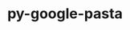 ---
title: "py-google-pasta"
layout: cache
categories: [package, develop]
meta: {"compilers": ["gcc@11.4.0", "none"], "num_specs": 41, "num_specs_by_stack": {"e4s": 11, "e4s-neoverse_v1": 2, "hep": 1, "ml-linux-aarch64-cpu": 9, "ml-linux-aarch64-cuda": 9, "ml-linux-x86_64-cpu": 9, "ml-linux-x86_64-cuda": 9, "ml-linux-x86_64-rocm": 9, "root": 41}, "oss": ["ubuntu22.04", "ubuntu24.04"], "platforms": ["linux"], "stacks": ["e4s", "e4s-neoverse_v1", "hep", "ml-linux-aarch64-cpu", "ml-linux-aarch64-cuda", "ml-linux-x86_64-cpu", "ml-linux-x86_64-cuda", "ml-linux-x86_64-rocm", "root"], "targets": ["aarch64", "neoverse_v1", "x86_64_v3"], "versions": ["0.2.0"]}
spec_details: [{"compiler": "none", "hash": "2mqzxzcrf2m64uzohsmpwm6ljtoi7tng", "os": "ubuntu24.04", "platform": "linux", "size": "-", "stacks": ["ml-linux-x86_64-cpu", "ml-linux-x86_64-cuda", "root"], "target": "x86_64_v3", "variants": ["build_system=python_pip"], "versions": ["0.2.0"]}, {"compiler": "none", "hash": "4wsgqougatun2dqgwhfehbixye2dvxlq", "os": "ubuntu22.04", "platform": "linux", "size": "-", "stacks": ["e4s", "root"], "target": "x86_64_v3", "variants": ["build_system=python_pip"], "versions": ["0.2.0"]}, {"compiler": "none", "hash": "54axgd7qa5erubx77mspsd7gd2mhu5t6", "os": "ubuntu24.04", "platform": "linux", "size": "-", "stacks": ["ml-linux-x86_64-rocm", "root"], "target": "x86_64_v3", "variants": ["build_system=python_pip"], "versions": ["0.2.0"]}, {"compiler": "none", "hash": "563kyf3rmk5f6e5h23bdm2sl34hcekqu", "os": "ubuntu24.04", "platform": "linux", "size": "-", "stacks": ["ml-linux-aarch64-cpu", "ml-linux-aarch64-cuda", "root"], "target": "aarch64", "variants": ["build_system=python_pip"], "versions": ["0.2.0"]}, {"compiler": "none", "hash": "5ibhj4a3vr2k5kb4xbriohhx55izhiu3", "os": "ubuntu22.04", "platform": "linux", "size": "-", "stacks": ["e4s", "root"], "target": "x86_64_v3", "variants": ["build_system=python_pip"], "versions": ["0.2.0"]}, {"compiler": "none", "hash": "7uumfyyz6w6skatemjp7cnqfsnhv6qon", "os": "ubuntu22.04", "platform": "linux", "size": "-", "stacks": ["e4s", "root"], "target": "x86_64_v3", "variants": ["build_system=python_pip"], "versions": ["0.2.0"]}, {"compiler": "none", "hash": "7vwummzwtvrldm2p2htzn4xkz5y7y3sr", "os": "ubuntu24.04", "platform": "linux", "size": "-", "stacks": ["ml-linux-aarch64-cpu", "ml-linux-aarch64-cuda", "root"], "target": "aarch64", "variants": ["build_system=python_pip"], "versions": ["0.2.0"]}, {"compiler": "none", "hash": "7yz6ncwtlqw5ofdoqhocco4c7zdflajk", "os": "ubuntu22.04", "platform": "linux", "size": "-", "stacks": ["e4s", "root"], "target": "x86_64_v3", "variants": ["build_system=python_pip"], "versions": ["0.2.0"]}, {"compiler": "none", "hash": "a6iie3slovgxrzjib335mtyx3anplm6x", "os": "ubuntu24.04", "platform": "linux", "size": "-", "stacks": ["ml-linux-x86_64-rocm", "root"], "target": "x86_64_v3", "variants": ["build_system=python_pip"], "versions": ["0.2.0"]}, {"compiler": "none", "hash": "acg3vk7j4blh4c3iimnmerabrhjie2k7", "os": "ubuntu22.04", "platform": "linux", "size": "-", "stacks": ["e4s", "root"], "target": "x86_64_v3", "variants": ["build_system=python_pip"], "versions": ["0.2.0"]}, {"compiler": "none", "hash": "cczzuthnmk5ox4q6vkyl3kpuye47kill", "os": "ubuntu22.04", "platform": "linux", "size": "-", "stacks": ["e4s", "root"], "target": "x86_64_v3", "variants": ["build_system=python_pip"], "versions": ["0.2.0"]}, {"compiler": "none", "hash": "d4pmeybd3hzmww5w477yu3s2nrh6wy7l", "os": "ubuntu24.04", "platform": "linux", "size": "-", "stacks": ["ml-linux-aarch64-cpu", "ml-linux-aarch64-cuda", "root"], "target": "aarch64", "variants": ["build_system=python_pip"], "versions": ["0.2.0"]}, {"compiler": "none", "hash": "e4l47cxahmn7cfzmtuuoqokm3hkunqwi", "os": "ubuntu24.04", "platform": "linux", "size": "-", "stacks": ["ml-linux-x86_64-cpu", "ml-linux-x86_64-cuda", "root"], "target": "x86_64_v3", "variants": ["build_system=python_pip"], "versions": ["0.2.0"]}, {"compiler": "gcc@11.4.0", "hash": "eojllfpaudxkxrimn5hqcrt6r3fsqydy", "os": "ubuntu22.04", "platform": "linux", "size": "-", "stacks": ["e4s-neoverse_v1", "root"], "target": "neoverse_v1", "variants": ["build_system=python_pip"], "versions": ["0.2.0"]}, {"compiler": "none", "hash": "eptbeseq5di4m2w4nzwli436s6b7wa7n", "os": "ubuntu24.04", "platform": "linux", "size": "-", "stacks": ["ml-linux-x86_64-cpu", "ml-linux-x86_64-cuda", "root"], "target": "x86_64_v3", "variants": ["build_system=python_pip"], "versions": ["0.2.0"]}, {"compiler": "none", "hash": "gg4afedwr2cwqvdvgbl5wjqorlctreyl", "os": "ubuntu24.04", "platform": "linux", "size": "-", "stacks": ["ml-linux-aarch64-cpu", "ml-linux-aarch64-cuda", "root"], "target": "aarch64", "variants": ["build_system=python_pip"], "versions": ["0.2.0"]}, {"compiler": "none", "hash": "gzjswvvulayenn7nne3yzaqwvfozwefu", "os": "ubuntu24.04", "platform": "linux", "size": "-", "stacks": ["ml-linux-x86_64-rocm", "root"], "target": "x86_64_v3", "variants": ["build_system=python_pip"], "versions": ["0.2.0"]}, {"compiler": "none", "hash": "idftogt6wnglrvylylnook2lhzsnjhxu", "os": "ubuntu24.04", "platform": "linux", "size": "-", "stacks": ["ml-linux-x86_64-cpu", "ml-linux-x86_64-cuda", "root"], "target": "x86_64_v3", "variants": ["build_system=python_pip"], "versions": ["0.2.0"]}, {"compiler": "none", "hash": "jcz6sqapliebje3clvxw674uursvi4n2", "os": "ubuntu22.04", "platform": "linux", "size": "-", "stacks": ["e4s", "root"], "target": "x86_64_v3", "variants": ["build_system=python_pip"], "versions": ["0.2.0"]}, {"compiler": "none", "hash": "jy4rfmkgkrxracjkg2lnu72e6ia4d53m", "os": "ubuntu24.04", "platform": "linux", "size": "-", "stacks": ["ml-linux-x86_64-cpu", "ml-linux-x86_64-cuda", "root"], "target": "x86_64_v3", "variants": ["build_system=python_pip"], "versions": ["0.2.0"]}, {"compiler": "none", "hash": "l7k6wv2meyo3of4mpqdqnmnq6pmgr2xm", "os": "ubuntu24.04", "platform": "linux", "size": "-", "stacks": ["ml-linux-x86_64-rocm", "root"], "target": "x86_64_v3", "variants": ["build_system=python_pip"], "versions": ["0.2.0"]}, {"compiler": "none", "hash": "lsojaej3qfpfgbhywmvlty7vmgbq2j2a", "os": "ubuntu22.04", "platform": "linux", "size": "-", "stacks": ["hep", "root"], "target": "x86_64_v3", "variants": ["build_system=python_pip"], "versions": ["0.2.0"]}, {"compiler": "none", "hash": "matazgril5pzij3s4reibnoojipzw42t", "os": "ubuntu24.04", "platform": "linux", "size": "-", "stacks": ["ml-linux-x86_64-cpu", "ml-linux-x86_64-cuda", "root"], "target": "x86_64_v3", "variants": ["build_system=python_pip"], "versions": ["0.2.0"]}, {"compiler": "none", "hash": "mnhjmuakjqsi5iotetbsoimwlt2jnxbj", "os": "ubuntu24.04", "platform": "linux", "size": "-", "stacks": ["ml-linux-aarch64-cpu", "ml-linux-aarch64-cuda", "root"], "target": "aarch64", "variants": ["build_system=python_pip"], "versions": ["0.2.0"]}, {"compiler": "none", "hash": "nk5afnka2zwonlddfvkkg6q7vswan67g", "os": "ubuntu22.04", "platform": "linux", "size": "-", "stacks": ["e4s", "root"], "target": "x86_64_v3", "variants": ["build_system=python_pip"], "versions": ["0.2.0"]}, {"compiler": "none", "hash": "o3oqz7gvwki5cdsa5h4ssrapfpluumu2", "os": "ubuntu24.04", "platform": "linux", "size": "-", "stacks": ["ml-linux-aarch64-cpu", "ml-linux-aarch64-cuda", "root"], "target": "aarch64", "variants": ["build_system=python_pip"], "versions": ["0.2.0"]}, {"compiler": "none", "hash": "pmzka2hwewvzhfb2a4eqqfula6qgecxv", "os": "ubuntu24.04", "platform": "linux", "size": "-", "stacks": ["ml-linux-aarch64-cpu", "ml-linux-aarch64-cuda", "root"], "target": "aarch64", "variants": ["build_system=python_pip"], "versions": ["0.2.0"]}, {"compiler": "none", "hash": "pva4c3aveujabne72rwmwdwfrztfgeay", "os": "ubuntu22.04", "platform": "linux", "size": "-", "stacks": ["e4s", "root"], "target": "x86_64_v3", "variants": ["build_system=python_pip"], "versions": ["0.2.0"]}, {"compiler": "none", "hash": "s3zwf3q3zy7bodsrmkjegwnee2u75yph", "os": "ubuntu24.04", "platform": "linux", "size": "-", "stacks": ["ml-linux-x86_64-rocm", "root"], "target": "x86_64_v3", "variants": ["build_system=python_pip"], "versions": ["0.2.0"]}, {"compiler": "none", "hash": "tetdmt3fai4bkoljuk5ullc7hmrimhip", "os": "ubuntu24.04", "platform": "linux", "size": "-", "stacks": ["ml-linux-x86_64-cpu", "ml-linux-x86_64-cuda", "root"], "target": "x86_64_v3", "variants": ["build_system=python_pip"], "versions": ["0.2.0"]}, {"compiler": "none", "hash": "tgoieyqdtggiz42i2nrrjbwhdpwhbrex", "os": "ubuntu24.04", "platform": "linux", "size": "-", "stacks": ["ml-linux-x86_64-rocm", "root"], "target": "x86_64_v3", "variants": ["build_system=python_pip"], "versions": ["0.2.0"]}, {"compiler": "none", "hash": "tjhu2fq344yanvvnaklyj7t5jqasgrd3", "os": "ubuntu22.04", "platform": "linux", "size": "-", "stacks": ["e4s", "root"], "target": "x86_64_v3", "variants": ["build_system=python_pip"], "versions": ["0.2.0"]}, {"compiler": "none", "hash": "tytjrud6ro6y6ccfjpqwjxp7uj47pgoe", "os": "ubuntu24.04", "platform": "linux", "size": "-", "stacks": ["ml-linux-x86_64-cpu", "ml-linux-x86_64-cuda", "root"], "target": "x86_64_v3", "variants": ["build_system=python_pip"], "versions": ["0.2.0"]}, {"compiler": "none", "hash": "ua5xanqerg7ebbzaxelckherw6txmycp", "os": "ubuntu24.04", "platform": "linux", "size": "-", "stacks": ["ml-linux-x86_64-rocm", "root"], "target": "x86_64_v3", "variants": ["build_system=python_pip"], "versions": ["0.2.0"]}, {"compiler": "none", "hash": "vryo4iqgrb7qhi74vvvyicmfv2c4y65o", "os": "ubuntu24.04", "platform": "linux", "size": "-", "stacks": ["ml-linux-x86_64-rocm", "root"], "target": "x86_64_v3", "variants": ["build_system=python_pip"], "versions": ["0.2.0"]}, {"compiler": "none", "hash": "wdd7ekbogbqwiyi44iqhisywbi66kyfw", "os": "ubuntu24.04", "platform": "linux", "size": "-", "stacks": ["ml-linux-aarch64-cpu", "ml-linux-aarch64-cuda", "root"], "target": "aarch64", "variants": ["build_system=python_pip"], "versions": ["0.2.0"]}, {"compiler": "none", "hash": "xnfovb5rumr7tsmfnnth6l6fezgpmydn", "os": "ubuntu22.04", "platform": "linux", "size": "-", "stacks": ["e4s", "root"], "target": "x86_64_v3", "variants": ["build_system=python_pip"], "versions": ["0.2.0"]}, {"compiler": "none", "hash": "ym6ajnae5xohvs6ueefbwngjquxkzs4r", "os": "ubuntu24.04", "platform": "linux", "size": "-", "stacks": ["ml-linux-aarch64-cpu", "ml-linux-aarch64-cuda", "root"], "target": "aarch64", "variants": ["build_system=python_pip"], "versions": ["0.2.0"]}, {"compiler": "none", "hash": "ywtwbj6mueoq4zkct6uaosbtp43hs3m2", "os": "ubuntu24.04", "platform": "linux", "size": "-", "stacks": ["ml-linux-x86_64-rocm", "root"], "target": "x86_64_v3", "variants": ["build_system=python_pip"], "versions": ["0.2.0"]}, {"compiler": "gcc@11.4.0", "hash": "z6ncaa3kj7a624gagtmeekbhkajxahcf", "os": "ubuntu22.04", "platform": "linux", "size": "-", "stacks": ["e4s-neoverse_v1", "root"], "target": "neoverse_v1", "variants": ["build_system=python_pip"], "versions": ["0.2.0"]}, {"compiler": "none", "hash": "zipj577oirw2ys4zjkbdirjhfms3ghvr", "os": "ubuntu24.04", "platform": "linux", "size": "-", "stacks": ["ml-linux-x86_64-cpu", "ml-linux-x86_64-cuda", "root"], "target": "x86_64_v3", "variants": ["build_system=python_pip"], "versions": ["0.2.0"]}]
---